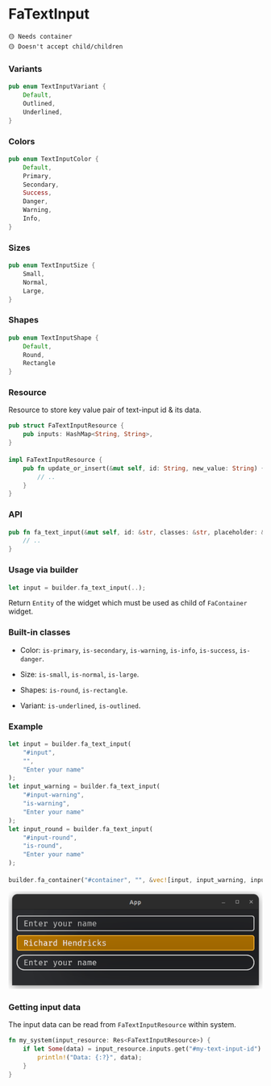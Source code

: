 # FaTextInput

```
🟡 Needs container
🟡 Doesn't accept child/children
```

### Variants
```rust
pub enum TextInputVariant {
    Default,
    Outlined,
    Underlined,
}
```

### Colors
```rust
pub enum TextInputColor {
    Default,
    Primary,
    Secondary,
    Success,
    Danger,
    Warning,
    Info,
}
```

### Sizes
```rust
pub enum TextInputSize {
    Small,
    Normal,
    Large,
}
```

### Shapes
```rust
pub enum TextInputShape {
    Default,
    Round,
    Rectangle
}
```

### Resource
Resource to store key value pair of text-input id & its data.
```rust
pub struct FaTextInputResource {
    pub inputs: HashMap<String, String>,
}

impl FaTextInputResource {
    pub fn update_or_insert(&mut self, id: String, new_value: String) {
        // ..
    }
}
```

### API
```rust
pub fn fa_text_input(&mut self, id: &str, classes: &str, placeholder: &str) -> Entity {
    // ..
}
```

### Usage via builder
```rust
let input = builder.fa_text_input(..);
```
Return `Entity` of the widget which must be used as child of `FaContainer` widget.

### Built-in classes
- Color: `is-primary`, `is-secondary`, `is-warning`, `is-info`, `is-success`, `is-danger`.

- Size: `is-small`, `is-normal`, `is-large`.

- Shapes: `is-round`, `is-rectangle`.

- Variant: `is-underlined`, `is-outlined`.

### Example
```rust
let input = builder.fa_text_input(
    "#input",
    "",
    "Enter your name"
);
let input_warning = builder.fa_text_input(
    "#input-warning",
    "is-warning",
    "Enter your name"
);
let input_round = builder.fa_text_input(
    "#input-round",
    "is-round",
    "Enter your name"
);

builder.fa_container("#container", "", &vec![input, input_warning, input_round]);
```
![Example 1](../images/input_example_1.png)

### Getting input data
The input data can be read from `FaTextInputResource` within system.

```rust
fn my_system(input_resource: Res<FaTextInputResource>) {
    if let Some(data) = input_resource.inputs.get("#my-text-input-id") {
        println!("Data: {:?}", data);
    }
}
```
